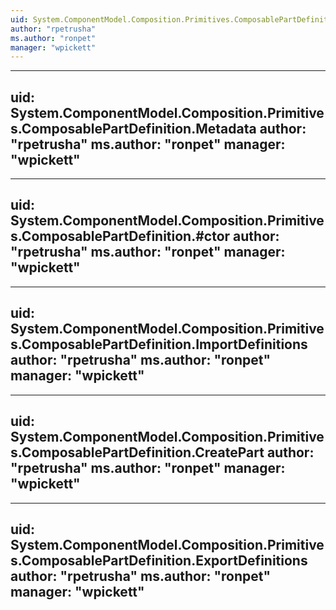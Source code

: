 ```yaml
---
uid: System.ComponentModel.Composition.Primitives.ComposablePartDefinition
author: "rpetrusha"
ms.author: "ronpet"
manager: "wpickett"
---
```


---
uid: System.ComponentModel.Composition.Primitives.ComposablePartDefinition.Metadata
author: "rpetrusha"
ms.author: "ronpet"
manager: "wpickett"
---

---
uid: System.ComponentModel.Composition.Primitives.ComposablePartDefinition.#ctor
author: "rpetrusha"
ms.author: "ronpet"
manager: "wpickett"
---

---
uid: System.ComponentModel.Composition.Primitives.ComposablePartDefinition.ImportDefinitions
author: "rpetrusha"
ms.author: "ronpet"
manager: "wpickett"
---

---
uid: System.ComponentModel.Composition.Primitives.ComposablePartDefinition.CreatePart
author: "rpetrusha"
ms.author: "ronpet"
manager: "wpickett"
---

---
uid: System.ComponentModel.Composition.Primitives.ComposablePartDefinition.ExportDefinitions
author: "rpetrusha"
ms.author: "ronpet"
manager: "wpickett"
---
